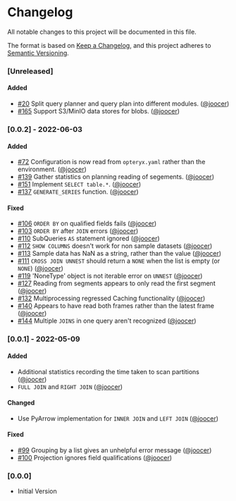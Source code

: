 # Changelog
All notable changes to this project will be documented in this file.

The format is based on [Keep a Changelog](https://keepachangelog.com/en/1.0.0/), and this project adheres to [Semantic Versioning](https://semver.org/spec/v2.0.0.html).

### [Unreleased]

#### Added

- [#20](https://github.com/mabel-dev/opteryx/issues/20) Split query planner and query plan into different modules. ([@joocer](https://github.com/joocer]))
- [#165](https://github.com/mabel-dev/opteryx/issues/165) Support S3/MinIO data stores for blobs. ([@joocer](https://github.com/joocer]))

### [0.0.2] - 2022-06-03

#### Added

- [#72](https://github.com/mabel-dev/opteryx/issues/72) Configuration is now read from `opteryx.yaml` rather than the environment. ([@joocer](https://github.com/joocer]))
- [#139](https://github.com/mabel-dev/opteryx/issues/139) Gather statistics on planning reading of segements. ([@joocer](https://github.com/joocer]))
- [#151](https://github.com/mabel-dev/opteryx/issues/151) Implement `SELECT table.*`. ([@joocer](https://github.com/joocer]))
- [#137](https://github.com/mabel-dev/opteryx/issues/137) `GENERATE_SERIES` function. ([@joocer](https://github.com/joocer]))

#### Fixed

- [#106](https://github.com/mabel-dev/opteryx/issues/106) `ORDER BY` on qualified fields fails ([@joocer](https://github.com/joocer]))
- [#103](https://github.com/mabel-dev/opteryx/issues/103) `ORDER BY` after `JOIN` errors ([@joocer](https://github.com/joocer]))
- [#110](https://github.com/mabel-dev/opteryx/issues/110) SubQueries `AS` statement ignored ([@joocer](https://github.com/joocer]))
- [#112](https://github.com/mabel-dev/opteryx/issues/112) `SHOW COLUMNS` doesn't work for non sample datasets ([@joocer](https://github.com/joocer]))
- [#113](https://github.com/mabel-dev/opteryx/issues/113) Sample data has NaN as a string, rather than the value ([@joocer](https://github.com/joocer]))
- [#111](https://github.com/mabel-dev/opteryx/issues/111) `CROSS JOIN UNNEST` should return a `NONE` when the list is empty (or `NONE`) ([@joocer](https://github.com/joocer]))
- [#119](https://github.com/mabel-dev/opteryx/issues/119) 'NoneType' object is not iterable error on `UNNEST` ([@joocer](https://github.com/joocer]))
- [#127](https://github.com/mabel-dev/opteryx/issues/127) Reading from segments appears to only read the first segment ([@joocer](https://github.com/joocer]))
- [#132](https://github.com/mabel-dev/opteryx/issues/132) Multiprocessing regressed Caching functionality ([@joocer](https://github.com/joocer]))
- [#140](https://github.com/mabel-dev/opteryx/issues/140) Appears to have read both frames rather than the latest frame ([@joocer](https://github.com/joocer]))
- [#144](https://github.com/mabel-dev/opteryx/issues/144) Multiple `JOINS` in one query aren't recognized ([@joocer](https://github.com/joocer]))

### [0.0.1] - 2022-05-09

#### Added
- Additional statistics recording the time taken to scan partitions ([@joocer](https://github.com/joocer]))
- `FULL JOIN` and `RIGHT JOIN` ([@joocer](https://github.com/joocer]))

#### Changed
- Use PyArrow implementation for `INNER JOIN` and `LEFT JOIN` ([@joocer](https://github.com/joocer]))

#### Fixed
- [#99](https://github.com/mabel-dev/opteryx/issues/99) Grouping by a list gives an unhelpful error message  ([@joocer](https://github.com/joocer]))
- [#100](https://github.com/mabel-dev/opteryx/issues/100) Projection ignores field qualifications ([@joocer](https://github.com/joocer]))

### [0.0.0]

- Initial Version

